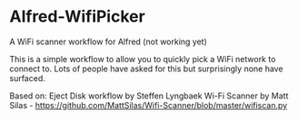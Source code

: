 # Alfred-WifiPicker
A WiFi scanner workflow for Alfred (not working yet)

This is a simple workflow to allow you to quickly pick a WiFi network to connect to. Lots of people have asked for this
but surprisingly none have surfaced.

Based on:
Eject Disk workflow by Steffen Lyngbaek 
Wi-Fi Scanner by Matt Silas - https://github.com/MattSilas/Wifi-Scanner/blob/master/wifiscan.py

